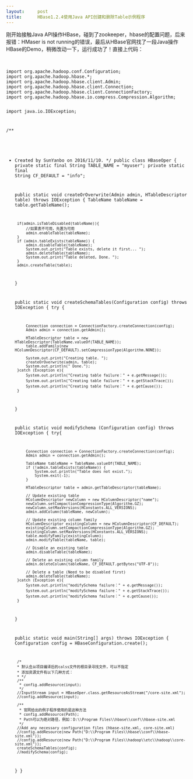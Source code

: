 ```yaml
---
layout:     post
title:      HBase1.2.4使用Java API创建和删除Table示例程序
---
```

<div id="article_content" class="article_content clearfix csdn-tracking-statistics" data-pid="blog" data-mod="popu_307" data-dsm="post">
								            <link rel="stylesheet" href="https://csdnimg.cn/release/phoenix/template/css/ck_htmledit_views-f76675cdea.css">
						<div class="htmledit_views" id="content_views">
                
<p>刚开始接触Java API操作HBase，碰到了zookeeper，hbase的配置问题，后来报错：HMaser is not running的错误，最后从HBase官网找了一段Java操作HBase的Demo，稍微改动一下，运行成功了！直接上代码：</p>
<p><br></p>
<p></p>
<pre><code class="language-java">import org.apache.hadoop.conf.Configuration;
import org.apache.hadoop.hbase.*;
import org.apache.hadoop.hbase.client.Admin;
import org.apache.hadoop.hbase.client.Connection;
import org.apache.hadoop.hbase.client.ConnectionFactory;
import org.apache.hadoop.hbase.io.compress.Compression.Algorithm;

import java.io.IOException;


/**
 * Created by SunYanbo on 2016/11/10.
 */
public class HBaseOper {
    private static final String TABLE_NAME = "myuser";
    private static final String CF_DEFAULT = "info";

    public static void createOrOverwrite(Admin admin, HTableDescriptor table) throws IOException {
        TableName tableName = table.getTableName();

        if(admin.isTableDisabled(tableName)){
            //如果表不可用，先置为可用
            admin.enableTable(tableName);
        }
        if (admin.tableExists(tableName)) {
            admin.disableTable(tableName);
            System.out.print("Table exists, delete it first... ");
            admin.deleteTable(tableName);
            System.out.print("Table deleted, Done. ");
        }
        admin.createTable(table);
    }

    public static void createSchemaTables(Configuration config) throws IOException {
        try {

            Connection connection = ConnectionFactory.createConnection(config);
            Admin admin = connection.getAdmin();

            HTableDescriptor table = new HTableDescriptor(TableName.valueOf(TABLE_NAME));
            table.addFamily(new HColumnDescriptor(CF_DEFAULT).setCompressionType(Algorithm.NONE));

            System.out.print("Creating table. ");
            createOrOverwrite(admin, table);
            System.out.println(" Done.");
        }catch (Exception e){
            System.out.println("Creating table failure：" + e.getMessage());
            System.out.println("Creating table failure：" + e.getStackTrace());
            System.out.println("Creating table failure：" + e.getCause());
        }
    }

    public static void modifySchema (Configuration config) throws IOException {
        try{

            Connection connection = ConnectionFactory.createConnection(config);
            Admin admin = connection.getAdmin();

            TableName tableName = TableName.valueOf(TABLE_NAME);
            if (!admin.tableExists(tableName)) {
                System.out.println("Table does not exist.");
                System.exit(-1);
            }

            HTableDescriptor table = admin.getTableDescriptor(tableName);

            // Update existing table
            HColumnDescriptor newColumn = new HColumnDescriptor("name");
            newColumn.setCompactionCompressionType(Algorithm.GZ);
            newColumn.setMaxVersions(HConstants.ALL_VERSIONS);
            admin.addColumn(tableName, newColumn);

            // Update existing column family
            HColumnDescriptor existingColumn = new HColumnDescriptor(CF_DEFAULT);
            existingColumn.setCompactionCompressionType(Algorithm.GZ);
            existingColumn.setMaxVersions(HConstants.ALL_VERSIONS);
            table.modifyFamily(existingColumn);
            admin.modifyTable(tableName, table);

            // Disable an existing table
            admin.disableTable(tableName);

            // Delete an existing column family
            admin.deleteColumn(tableName, CF_DEFAULT.getBytes("UTF-8"));

            // Delete a table (Need to be disabled first)
            admin.deleteTable(tableName);
        }catch (Exception e){
            System.out.println("modifySchema failure：" + e.getMessage());
            System.out.println("modifySchema failure：" + e.getStackTrace());
            System.out.println("modifySchema failure：" + e.getCause());
        }
    }

    public static void main(String[] args) throws IOException {
        Configuration config = HBaseConfiguration.create();

        /*
        * 默认会从项目编译后的calss文件的根目录寻找文件，可以不指定
        * 添加资源文件有以下几种方式：
        * */
        /**
         * config.addResource(input);
         */
        //InputStream input = HBaseOper.class.getResourceAsStream("/core-site.xml");
        //config.addResource(input);

        /**
         * 官网给出的例子程序使用的是这种方法
         * config.addResource(Path);
         * Path可以为绝对路径，例如：D:\\Program Files\\hbase\\conf\\hbase-site.xml
         */
        //Add any necessary configuration files (hbase-site.xml, core-site.xml)
        //config.addResource(new Path("D:\\Program Files\\hbase\\conf\\hbase-site.xml"));
        //config.addResource(new Path("D:\\Program Files\\hadoop\\etc\\hadoop\\core-site.xml"));
        createSchemaTables(config);
        //modifySchema(config);
    }
}</code></pre><br><br><p></p>
            </div>
                </div>